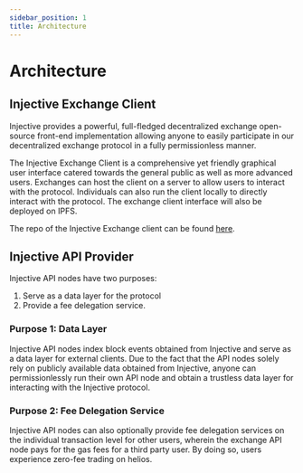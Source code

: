 ```yaml
---
sidebar_position: 1
title: Architecture
---
```


# Architecture

## Injective Exchange Client

Injective provides a powerful, full-fledged decentralized exchange open-source front-end implementation allowing anyone to easily participate in our decentralized exchange protocol in a fully permissionless manner.

The Injective Exchange Client is a comprehensive yet friendly graphical user interface catered towards the general public as well as more advanced users. Exchanges can host the client on a server to allow users to interact with the protocol. Individuals can also run the client locally to directly interact with the protocol. The exchange client interface will also be deployed on IPFS.

The repo of the Injective Exchange client can be found [here](https://github.com/InjectiveLabs/injective-dex).

## Injective API Provider

Injective API nodes have two purposes:
1.  Serve as a data layer for the protocol
2.  Provide a fee delegation service.

### Purpose 1: Data Layer
Injective API nodes index block events obtained from Injective and serve as a data layer for external clients. Due to the fact that the API nodes solely rely on publicly available data obtained from Injective, anyone can permissionlessly run their own API node and obtain a trustless data layer for interacting with the Injective protocol. 

### Purpose 2: Fee Delegation Service
Injective API nodes can also optionally provide fee delegation services on the individual transaction level for other users, wherein the exchange API node pays for the gas fees for a third party user. By doing so, users experience zero-fee trading on helios.
